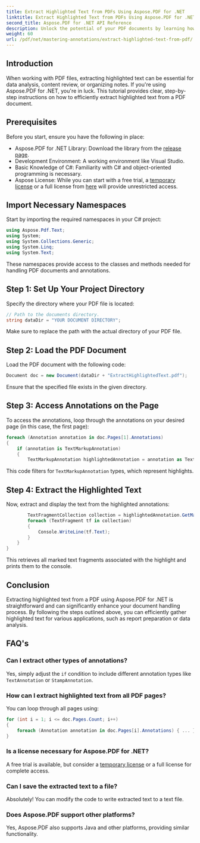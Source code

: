 ```yaml
---
title: Extract Highlighted Text from PDFs Using Aspose.PDF for .NET
linktitle: Extract Highlighted Text from PDFs Using Aspose.PDF for .NET
second_title: Aspose.PDF for .NET API Reference
description: Unlock the potential of your PDF documents by learning how to extract highlighted text with Aspose.PDF for .NET. This comprehensive guide walks you through each step, from setup to implementation.
weight: 60
url: /pdf/net/mastering-annotations/extract-highlighted-text-from-pdf/
---
```

## Introduction

When working with PDF files, extracting highlighted text can be essential for data analysis, content review, or organizing notes. If you're using Aspose.PDF for .NET, you're in luck. This tutorial provides clear, step-by-step instructions on how to efficiently extract highlighted text from a PDF document.

## Prerequisites

Before you start, ensure you have the following in place:

- Aspose.PDF for .NET Library: Download the library from the [release page](https://releases.aspose.com/pdf/net/).
- Development Environment: A working environment like Visual Studio.
- Basic Knowledge of C#: Familiarity with C# and object-oriented programming is necessary.
- Aspose License: While you can start with a free trial, a [temporary license](https://purchase.aspose.com/temporary-license/) or a full license from [here](https://purchase.aspose.com/buy) will provide unrestricted access.

## Import Necessary Namespaces

Start by importing the required namespaces in your C# project:

```csharp
using Aspose.Pdf.Text;
using System;
using System.Collections.Generic;
using System.Linq;
using System.Text;
```

These namespaces provide access to the classes and methods needed for handling PDF documents and annotations.

## Step 1: Set Up Your Project Directory

Specify the directory where your PDF file is located:

```csharp
// Path to the documents directory.
string dataDir = "YOUR DOCUMENT DIRECTORY";
```

Make sure to replace the path with the actual directory of your PDF file.

## Step 2: Load the PDF Document

Load the PDF document with the following code:

```csharp
Document doc = new Document(dataDir + "ExtractHighlightedText.pdf");
```

Ensure that the specified file exists in the given directory.

## Step 3: Access Annotations on the Page

To access the annotations, loop through the annotations on your desired page (in this case, the first page):

```csharp
foreach (Annotation annotation in doc.Pages[1].Annotations)
{
    if (annotation is TextMarkupAnnotation)
    {
        TextMarkupAnnotation highlightedAnnotation = annotation as TextMarkupAnnotation;
```

This code filters for `TextMarkupAnnotation` types, which represent highlights.

## Step 4: Extract the Highlighted Text

Now, extract and display the text from the highlighted annotations:

```csharp
        TextFragmentCollection collection = highlightedAnnotation.GetMarkedTextFragments();
        foreach (TextFragment tf in collection)
        {
            Console.WriteLine(tf.Text);
        }
    }
}
```

This retrieves all marked text fragments associated with the highlight and prints them to the console.

## Conclusion

Extracting highlighted text from a PDF using Aspose.PDF for .NET is straightforward and can significantly enhance your document handling process. By following the steps outlined above, you can efficiently gather highlighted text for various applications, such as report preparation or data analysis.

## FAQ's

### Can I extract other types of annotations?
Yes, simply adjust the `if` condition to include different annotation types like `TextAnnotation` or `StampAnnotation`.

### How can I extract highlighted text from all PDF pages?
You can loop through all pages using:
```csharp
for (int i = 1; i <= doc.Pages.Count; i++)
{
    foreach (Annotation annotation in doc.Pages[i].Annotations) { ... }
}
```

### Is a license necessary for Aspose.PDF for .NET?
A free trial is available, but consider a [temporary license](https://purchase.aspose.com/temporary-license/) or a full license for complete access.

### Can I save the extracted text to a file?
Absolutely! You can modify the code to write extracted text to a text file.

### Does Aspose.PDF support other platforms?
Yes, Aspose.PDF also supports Java and other platforms, providing similar functionality.

